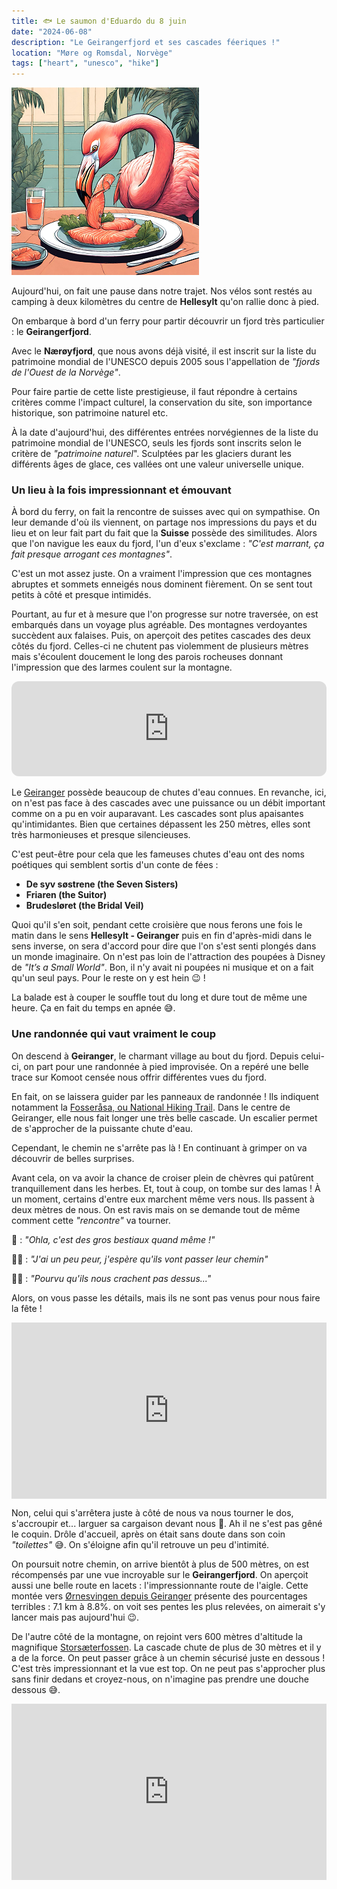 ```yaml
---
title: 🐟 Le saumon d'Eduardo du 8 juin
date: "2024-06-08"
description: "Le Geirangerfjord et ses cascades féeriques !"
location: "Møre og Romsdal, Norvège"
tags: ["heart", "unesco", "hike"]
---
```


![Saumon d'Eduardo](../saumon_eduardo.png)

Aujourd'hui, on fait une pause dans notre trajet. Nos vélos sont restés au camping à deux kilomètres du centre de **Hellesylt** qu'on rallie donc à pied.

On embarque à bord d'un ferry pour partir découvrir un fjord très particulier : le **Geirangerfjord**.

Avec le **Nærøyfjord**, que nous avons déjà visité, il est inscrit sur la liste du patrimoine mondial de l'UNESCO depuis 2005 sous l'appellation de _"fjords de l'Ouest de la Norvège"_.

Pour faire partie de cette liste prestigieuse, il faut répondre à certains critères comme l'impact culturel, la conservation du site, son importance historique, son patrimoine naturel etc.

À la date d'aujourd'hui, des différentes entrées norvégiennes de la liste du patrimoine mondial de l'UNESCO, seuls les fjords sont inscrits selon le critère de _"patrimoine naturel_". Sculptées par les glaciers durant les différents âges de glace, ces vallées ont une valeur universelle unique.

### Un lieu à la fois impressionnant et émouvant

À bord du ferry, on fait la rencontre de suisses avec qui on sympathise. On leur demande d'où ils viennent, on partage nos impressions du pays et du lieu et on leur fait part du fait que la **Suisse** possède des similitudes.
Alors que l'on navigue les eaux du fjord, l'un d'eux s'exclame : _"C'est marrant, ça fait presque arrogant ces montagnes"_.

C'est un mot assez juste. On a vraiment l'impression que ces montagnes abruptes et sommets enneigés nous dominent fièrement. On se sent tout petits à côté et presque intimidés.

Pourtant, au fur et à mesure que l'on progresse sur notre traversée, on est embarqués dans un voyage plus agréable. Des montagnes verdoyantes succèdent aux falaises. Puis, on aperçoit des petites cascades des deux côtés du fjord. Celles-ci ne chutent pas violemment de plusieurs mètres mais s'écoulent doucement le long des parois rocheuses donnant l'impression que des larmes coulent sur la montagne.

<iframe style="border-radius:12px" src="https://open.spotify.com/embed/track/2U8g9wVcUu9wsg6i7sFSv8?utm_source=generator" width="100%" height="152" frameBorder="0" allow="autoplay; clipboard-write; encrypted-media; picture-in-picture" loading="lazy"></iframe>

Le [Geiranger](https://www.visitnorway.com/places-to-go/fjord-norway/the-geirangerfjord/) possède beaucoup de chutes d'eau connues. En revanche, ici, on n'est pas face à des cascades avec une puissance ou un débit important comme on a pu en voir auparavant. Les cascades sont plus apaisantes qu'intimidantes. Bien que certaines dépassent les 250 mètres, elles sont très harmonieuses et presque silencieuses.

C'est peut-être pour cela que les fameuses chutes d'eau ont des noms poétiques qui semblent sortis d'un conte de fées :

- **De syv søstrene (the Seven Sisters)**
- **Friaren (the Suitor)**
- **Brudesløret (the Bridal Veil)**

Quoi qu'il s'en soit, pendant cette croisière que nous ferons une fois le matin dans le sens **Hellesylt - Geiranger** puis en fin d'après-midi dans le sens inverse, on sera d'accord pour dire que l'on s'est senti plongés dans un monde imaginaire. On n'est pas loin de l'attraction des poupées à Disney de _"It’s a Small World"_. Bon, il n'y avait ni poupées ni musique et on a fait qu'un seul pays. Pour le reste on y est hein 😉 !

La balade est à couper le souffle tout du long et dure tout de même une heure. Ça en fait du temps en apnée 😅.

### Une randonnée qui vaut vraiment le coup

On descend à **Geiranger**, le charmant village au bout du fjord. Depuis celui-ci, on part pour une randonnée à pied improvisée. On a repéré une belle trace sur Komoot censée nous offrir différentes vues du fjord.

En fait, on se laissera guider par les panneaux de randonnée ! Ils indiquent notamment la [Fosseråsa, ou National Hiking Trail](https://www.visitnorway.com/listings/the-national-hiking-trail-%26%238211%3B-fosser%C3%A5sa/234778/). Dans le centre de Geiranger, elle nous fait longer une très belle cascade. Un escalier permet de s'approcher de la puissante chute d'eau.

Cependant, le chemin ne s'arrête pas là ! En continuant à grimper on va découvrir de belles surprises.

Avant cela, on va avoir la chance de croiser plein de chèvres qui patûrent tranquillement dans les herbes. Et, tout à coup, on tombe sur des lamas ! À un moment, certains d'entre eux marchent même vers nous. Ils passent à deux mètres de nous. On est ravis mais on se demande tout de même comment cette _"rencontre"_ va tourner.

🦩 : _"Ohla, c'est des gros bestiaux quand même !"_

👩🏼 : _"J'ai un peu peur, j'espère qu'ils vont passer leur chemin"_

👨🏼 : _"Pourvu qu'ils nous crachent pas dessus..."_

Alors, on vous passe les détails, mais ils ne sont pas venus pour nous faire la fête !

<div style="width: 100%; height: 0; position: relative; padding-bottom: 56%;"><iframe src="https://giphy.com/embed/BmUFjWsYMg23oplAmC" style="top: 0; left: 0; width: 100%; height: 100%; position: absolute; border: 0;" allowfullscreen scrolling="no" allow="encrypted-media;" class="giphy-embed"></iframe></div>

Non, celui qui s'arrêtera juste à côté de nous va nous tourner le dos, s'accroupir et... larguer sa cargaison devant nous <span class="d-emoji">🫣</span>. Ah il ne s'est pas gêné le coquin. Drôle d'accueil, après on était sans doute dans son coin _"toilettes"_ 😅. On s'éloigne afin qu'il retrouve un peu d'intimité.

On poursuit notre chemin, on arrive bientôt à plus de 500 mètres, on est récompensés par une vue incroyable sur le **Geirangerfjord**. On aperçoit aussi une belle route en lacets : l'impressionnante route de l'aigle. Cette montée vers [Ørnesvingen depuis Geiranger](https://climbfinder.com/fr/montees/ornesvingen-geiranger) présente des pourcentages terribles : 7.1 km à 8.8%. on voit ses pentes les plus relevées, on aimerait s'y lancer mais pas aujourd'hui 😉.

De l'autre côté de la montagne, on rejoint vers 600 mètres d'altitude la magnifique [Storsæterfossen](<https://www.visitnorway.com/listings/hike-to-storseterfossen-(waterfall)/234499/>). La cascade chute de plus de 30 mètres et il y a de la force. On peut passer grâce à un chemin sécurisé juste en dessous ! C'est très impressionnant et la vue est top. On ne peut pas s'approcher plus sans finir dedans et croyez-nous, on n'imagine pas prendre une douche dessous 😅.

<div style="width: 100%; height: 0; position: relative; padding-bottom: 56%;"><iframe src="https://giphy.com/embed/mMctlNZo7Kmoo" style="top: 0; left: 0; width: 100%; height: 100%; position: absolute; border: 0;" allowfullscreen scrolling="no" allow="encrypted-media;" class="giphy-embed"></iframe></div>
